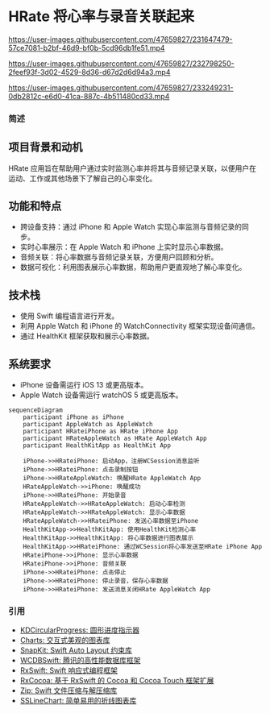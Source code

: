 # HRate 将心率与录音关联起来
  

   https://user-images.githubusercontent.com/47659827/231647479-57ce7081-b2bf-46d9-bf0b-5cd96db1fe51.mp4


   https://user-images.githubusercontent.com/47659827/232798250-2feef93f-3d02-4529-8d36-d67d2d6d94a3.mp4



   https://user-images.githubusercontent.com/47659827/233249231-0db2812c-e6d0-41ca-887c-4b511480cd33.mp4




### 简述
## 项目背景和动机
HRate 应用旨在帮助用户通过实时监测心率并将其与音频记录关联，以便用户在运动、工作或其他场景下了解自己的心率变化。

## 功能和特点
- 跨设备支持：通过 iPhone 和 Apple Watch 实现心率监测与音频记录的同步。
- 实时心率展示：在 Apple Watch 和 iPhone 上实时显示心率数据。
- 音频关联：将心率数据与音频记录关联，方便用户回顾和分析。
- 数据可视化：利用图表展示心率数据，帮助用户更直观地了解心率变化。

## 技术栈
- 使用 Swift 编程语言进行开发。
- 利用 Apple Watch 和 iPhone 的 WatchConnectivity 框架实现设备间通信。
- 通过 HealthKit 框架获取和展示心率数据。

## 系统要求
- iPhone 设备需运行 iOS 13 或更高版本。
- Apple Watch 设备需运行 watchOS 5 或更高版本。


```mermaid
sequenceDiagram
    participant iPhone as iPhone
    participant AppleWatch as AppleWatch
    participant HRateiPhone as HRate iPhone App
    participant HRateAppleWatch as HRate AppleWatch App
    participant HealthKitApp as HealthKit App
    
    iPhone->>HRateiPhone: 启动App，注册WCSession消息监听
    iPhone->>HRateiPhone: 点击录制按钮
    iPhone->>HRateAppleWatch: 唤醒HRate AppleWatch App
    HRateAppleWatch->>iPhone: 唤醒成功
    iPhone->>HRateiPhone: 开始录音
    HRateAppleWatch->>HRateAppleWatch: 启动心率检测
    HRateAppleWatch->>HRateAppleWatch: 显示心率数据
    HRateAppleWatch->>HRateiPhone: 发送心率数据至iPhone
    HealthKitApp->>HealthKitApp: 使用HealthKit检测心率
    HealthKitApp->>HealthKitApp: 将心率数据进行图表展示
    HealthKitApp->>HRateiPhone: 通过WCSession将心率发送至HRate iPhone App
    HRateiPhone->>iPhone: 显示心率数据
    HRateiPhone->>iPhone: 音频关联
    iPhone->>HRateiPhone: 点击停止
    iPhone->>HRateiPhone: 停止录音，保存心率数据
    iPhone->>HRateiPhone: 发送消息关闭HRate AppleWatch App
```
  
### 引用

- [KDCircularProgress: 圆形进度指示器](https://github.com/kaandedeoglu/KDCircularProgress)
- [Charts: 交互式美观的图表库](https://github.com/danielgindi/Charts) 
- [SnapKit: Swift Auto Layout 约束库](https://github.com/SnapKit/SnapKit)
- [WCDBSwift: 腾讯的高性能数据库框架](https://github.com/Tencent/wcdb/tree/master/swift)
- [RxSwift: Swift 响应式编程框架](https://github.com/ReactiveX/RxSwift)
- [RxCocoa: 基于 RxSwift 的 Cocoa 和 Cocoa Touch 框架扩展](https://github.com/ReactiveX/RxSwift/tree/main/RxCocoa)
- [Zip: Swift 文件压缩与解压缩库](https://github.com/marmelroy/Zip) 
- [SSLineChart: 简单易用的折线图表库](https://github.com/luojh/SSLineChart)



